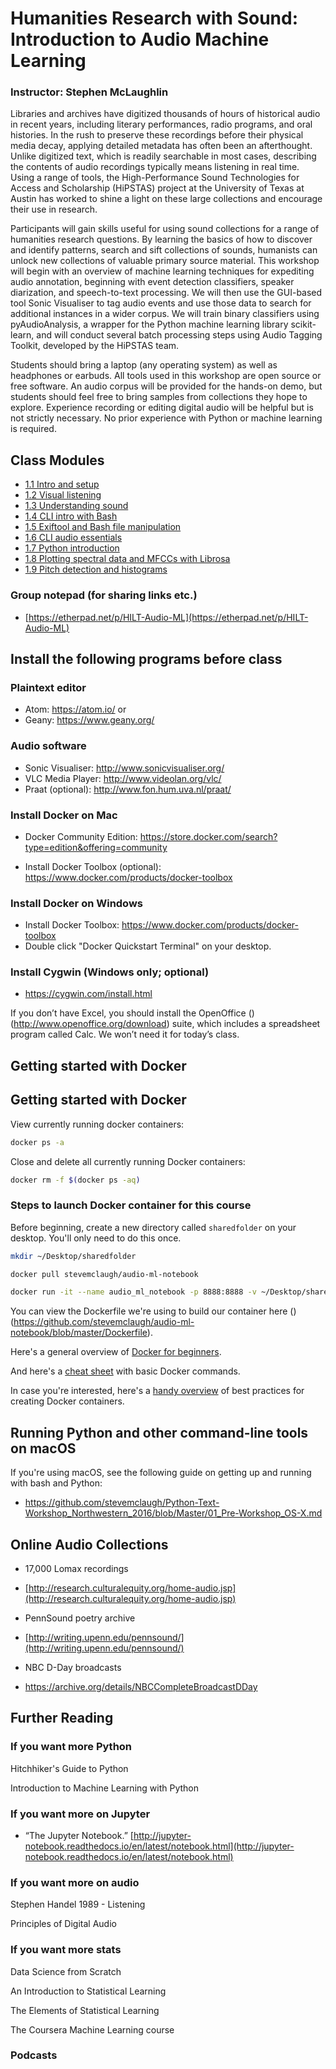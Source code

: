 # Humanities Research with Sound: Introduction to Audio Machine Learning

### Instructor: Stephen McLaughlin

Libraries and archives have digitized thousands of hours of historical audio in recent years, including literary performances, radio programs, and oral histories. In the rush to preserve these recordings before their physical media decay, applying detailed metadata has often been an afterthought. Unlike digitized text, which is readily searchable in most cases, describing the contents of audio recordings typically means listening in real time. Using a range of tools, the High-Performance Sound Technologies for Access and Scholarship (HiPSTAS) project at the University of Texas at Austin has worked to shine a light on these large collections and encourage their use in research.

Participants will gain skills useful for using sound collections for a range of humanities research questions. By learning the basics of how to discover and identify patterns, search and sift collections of sounds, humanists can unlock new collections of valuable primary source material. This workshop will begin with an overview of machine learning techniques for expediting audio annotation, beginning with event detection classifiers, speaker diarization, and speech-to-text processing. We will then use the GUI-based tool Sonic Visualiser to tag audio events and use those data to search for additional instances in a wider corpus. We will train binary classifiers using pyAudioAnalysis, a wrapper for the Python machine learning library scikit-learn, and will conduct several batch processing steps using Audio Tagging Toolkit, developed by the HiPSTAS team.

Students should bring a laptop (any operating system) as well as headphones or earbuds. All tools used in this workshop are open source or free software. An audio corpus will be provided for the hands-on demo, but students should feel free to bring samples from collections they hope to explore. Experience recording or editing digital audio will be helpful but is not strictly necessary. No prior experience with Python or machine learning is required.

## Class Modules

- [1.1 Intro and setup](Day_1/1.1.md)
- [1.2 Visual listening](Day_1/1.2.md)
- [1.3 Understanding sound](Day_1/1.3.md)
- [1.4 CLI intro with Bash](Day_1/1.4.md)
- [1.5 Exiftool and Bash file manipulation](Day_1/1.5.md)
- [1.6 CLI audio essentials](Day_1/1.6.md)
- [1.7 Python introduction](Day_1/1.7.md)
- [1.8 Plotting spectral data and MFCCs with Librosa](Day_1/1.8.md)
- [1.9 Pitch detection and histograms](Day_1/1.9.md)


### Group notepad (for sharing links etc.)

- [https://etherpad.net/p/HILT-Audio-ML](https://etherpad.net/p/HILT-Audio-ML)



## Install the following programs before class

### Plaintext editor

- Atom: https://atom.io/
or
- Geany: https://www.geany.org/

### Audio software

- Sonic Visualiser: http://www.sonicvisualiser.org/
- VLC Media Player: http://www.videolan.org/vlc/
- Praat (optional): http://www.fon.hum.uva.nl/praat/

### Install Docker on Mac

- Docker Community Edition: https://store.docker.com/search?type=edition&offering=community

- Install Docker Toolbox (optional): https://www.docker.com/products/docker-toolbox


### Install Docker on Windows

- Install Docker Toolbox: https://www.docker.com/products/docker-toolbox
- Double click "Docker Quickstart Terminal" on your desktop.


### Install Cygwin (Windows only; optional)

- https://cygwin.com/install.html


If you don’t have Excel, you should install the OpenOffice ()(http://www.openoffice.org/download) suite, which includes a spreadsheet program called Calc. We won’t need it for today’s class.



## Getting started with Docker


## Getting started with Docker

View currently running docker containers:

```bash
docker ps -a
```

Close and delete all currently running Docker containers:

```bash
docker rm -f $(docker ps -aq)
```

### Steps to launch Docker container for this course

Before beginning, create a new directory called `sharedfolder` on your desktop. You'll only need to do this once.

```bash
mkdir ~/Desktop/sharedfolder
```

```bash
docker pull stevemclaugh/audio-ml-notebook

docker run -it --name audio_ml_notebook -p 8888:8888 -v ~/Desktop/sharedfolder:/home/sharedfolder stevemclaugh/audio-ml-notebook
```

You can view the Dockerfile we're using to build our container here ()(https://github.com/stevemclaugh/audio-ml-notebook/blob/master/Dockerfile).

Here's a general overview of [Docker for beginners](https://prakhar.me/docker-curriculum/).

And here's a [cheat sheet](https://www.docker.com/sites/default/files/Docker_CheatSheet_08.09.2016_0.pdf) with basic Docker commands.

In case you're interested, here's a [handy overview](https://docs.docker.com/engine/userguide/eng-image/dockerfile_best-practices/) of best practices for creating Docker containers.


## Running Python and other command-line tools on macOS

If you're using macOS, see the following guide on getting up and running with bash and Python:
- https://github.com/stevemclaugh/Python-Text-Workshop_Northwestern_2016/blob/Master/01_Pre-Workshop_OS-X.md

## Online Audio Collections

- 17,000 Lomax recordings
- [http://research.culturalequity.org/home-audio.jsp](http://research.culturalequity.org/home-audio.jsp)

- PennSound poetry archive
- [http://writing.upenn.edu/pennsound/](http://writing.upenn.edu/pennsound/)

- NBC D-Day broadcasts
- https://archive.org/details/NBCCompleteBroadcastDDay




## Further Reading



### If you want more Python

Hitchhiker's Guide to Python

Introduction to Machine Learning with Python


### If you want more on Jupyter

-   “The Jupyter Notebook.” [http://jupyter-notebook.readthedocs.io/en/latest/notebook.html](http://jupyter-notebook.readthedocs.io/en/latest/notebook.html)



### If you want more on audio

Stephen Handel 1989 - Listening

Principles of Digital Audio


### If you want more stats

Data Science from Scratch

An Introduction to Statistical Learning

The Elements of Statistical Learning

The Coursera Machine Learning course



### Podcasts
